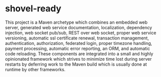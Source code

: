 # shovel-ready
This project is a Maven archetype which combines an embedded web server, generated web service documentation, localization, dependency injection, web socket pub/sub, REST over web socket, proper web service versioning, automatic ssl certificate renewal, transaction management, authentication, authorization, federated login, proper timezone handling, payment processing, automatic error reporting, an ORM, and automatic code reloading. These components are integrated into a small and highly opinionated framework which strives to minimize time lost during server restarts by deferring work to the Maven build which is usually done at runtime by other frameworks.

